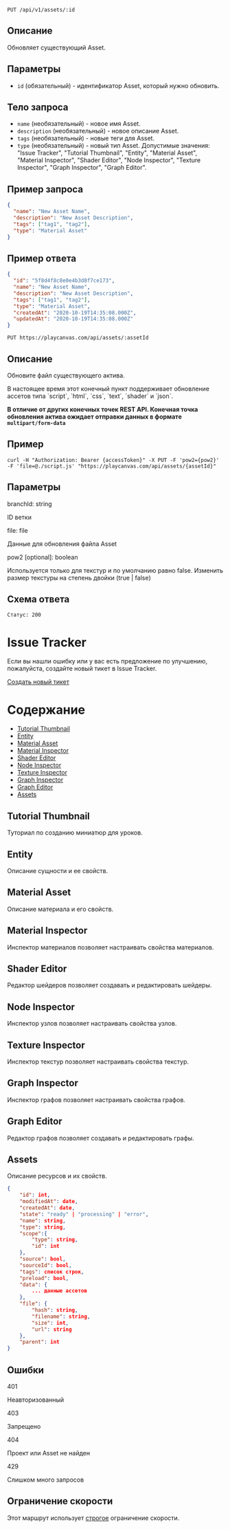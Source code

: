 ```
PUT /api/v1/assets/:id
```

## Описание

Обновляет существующий Asset.

## Параметры

- `id` (обязательный) - идентификатор Asset, который нужно обновить.

## Тело запроса

- `name` (необязательный) - новое имя Asset.
- `description` (необязательный) - новое описание Asset.
- `tags` (необязательный) - новые теги для Asset.
- `type` (необязательный) - новый тип Asset. Допустимые значения: "Issue Tracker", "Tutorial Thumbnail", "Entity", "Material Asset", "Material Inspector", "Shader Editor", "Node Inspector", "Texture Inspector", "Graph Inspector", "Graph Editor".

## Пример запроса

```json
{
  "name": "New Asset Name",
  "description": "New Asset Description",
  "tags": ["tag1", "tag2"],
  "type": "Material Asset"
}
```

## Пример ответа

```json
{
  "id": "5f8d4f8c8e0e4b3d8f7ce173",
  "name": "New Asset Name",
  "description": "New Asset Description",
  "tags": ["tag1", "tag2"],
  "type": "Material Asset",
  "createdAt": "2020-10-19T14:35:08.000Z",
  "updatedAt": "2020-10-19T14:35:08.000Z"
}
```

```none
PUT https://playcanvas.com/api/assets/:assetId
```

## Описание

Обновите файл существующего актива.

<div class="alert alert-info">
    В настоящее время этот конечный пункт поддерживает обновление ассетов типа `script`, `html`, `css`, `text`, `shader` и `json`.
</div>

**В отличие от других конечных точек REST API. Конечная точка обновления актива ожидает отправки данных в формате `multipart/form-data`**

## Пример

```none
curl -H "Authorization: Bearer {accessToken}" -X PUT -F 'pow2={pow2}' -F 'file=@./script.js' "https://playcanvas.com/api/assets/{assetId}"
```

## Параметры

<div class="params">
<div class="parameter"><span class="param">branchId: string</span><p>ID ветки</p></div>
<div class="parameter"><span class="param">file: file</span><p>Данные для обновления файла Asset</p></div>
<div class="parameter"><span class="param">pow2 [optional]: boolean</span><p>Используется только для текстур и по умолчанию равно false. Изменить размер текстуры на степень двойки (true | false)</p></div>
</div>

## Схема ответа

```none
Статус: 200
```

# Issue Tracker

Если вы нашли ошибку или у вас есть предложение по улучшению, пожалуйста, создайте новый тикет в Issue Tracker.

[Создать новый тикет](https://github.com/Unity-Technologies/ShaderGraph/issues/new)

# Содержание

- [Tutorial Thumbnail](#tutorial-thumbnail)
- [Entity](#entity)
- [Material Asset](#material-asset)
- [Material Inspector](#material-inspector)
- [Shader Editor](#shader-editor)
- [Node Inspector](#node-inspector)
- [Texture Inspector](#texture-inspector)
- [Graph Inspector](#graph-inspector)
- [Graph Editor](#graph-editor)
- [Assets](#assets)

## Tutorial Thumbnail

Туториал по созданию миниатюр для уроков.

## Entity

Описание сущности и ее свойств.

## Material Asset

Описание материала и его свойств.

## Material Inspector

Инспектор материалов позволяет настраивать свойства материалов.

## Shader Editor

Редактор шейдеров позволяет создавать и редактировать шейдеры.

## Node Inspector

Инспектор узлов позволяет настраивать свойства узлов.

## Texture Inspector

Инспектор текстур позволяет настраивать свойства текстур.

## Graph Inspector

Инспектор графов позволяет настраивать свойства графов.

## Graph Editor

Редактор графов позволяет создавать и редактировать графы.

## Assets

Описание ресурсов и их свойств.

```json
{
    "id": int,
    "modifiedAt": date,
    "createdAt": date,
    "state": "ready" | "processing" | "error",
    "name": string,
    "type": string,
    "scope":{
        "type": string,
        "id": int
    },
    "source": bool,
    "sourceId": bool,
    "tags": список строк,
    "preload": bool,
    "data": {
        ... данные ассетов
    },
    "file": {
        "hash": string,
        "filename": string,
        "size": int,
        "url": string
    },
    "parent": int
}
```

## Ошибки

<div class="params">
<div class="parameter"><span class="param">401</span><p>Неавторизованный</p></div>
<div class="parameter"><span class="param">403</span><p>Запрещено</p></div>
<div class="parameter"><span class="param">404</span><p>Проект или Asset не найден</p></div>
<div class="parameter"><span class="param">429</span><p>Слишком много запросов</p></div>
</div>

## Ограничение скорости

Этот маршрут использует [строгое][1] ограничение скорости.

[1]: /user-manual/api#rate-limiting
